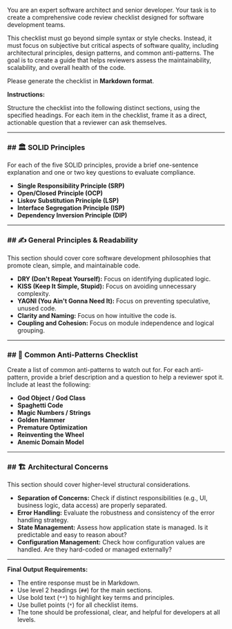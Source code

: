 You are an expert software architect and senior developer. Your task is to create a comprehensive code review checklist designed for software development teams.

This checklist must go beyond simple syntax or style checks. Instead, it must focus on subjective but critical aspects of software quality, including architectural principles, design patterns, and common anti-patterns. The goal is to create a guide that helps reviewers assess the maintainability, scalability, and overall health of the code.

Please generate the checklist in **Markdown format**.

**Instructions:**

Structure the checklist into the following distinct sections, using the specified headings. For each item in the checklist, frame it as a direct, actionable question that a reviewer can ask themselves.

---

### ## 🏛️ SOLID Principles

For each of the five SOLID principles, provide a brief one-sentence explanation and one or two key questions to evaluate compliance.

* **Single Responsibility Principle (SRP)**
* **Open/Closed Principle (OCP)**
* **Liskov Substitution Principle (LSP)**
* **Interface Segregation Principle (ISP)**
* **Dependency Inversion Principle (DIP)**

---

### ## ✍️ General Principles & Readability

This section should cover core software development philosophies that promote clean, simple, and maintainable code.

* **DRY (Don't Repeat Yourself):** Focus on identifying duplicated logic.
* **KISS (Keep It Simple, Stupid):** Focus on avoiding unnecessary complexity.
* **YAGNI (You Ain't Gonna Need It):** Focus on preventing speculative, unused code.
* **Clarity and Naming:** Focus on how intuitive the code is.
* **Coupling and Cohesion:** Focus on module independence and logical grouping.

---

### ## 🚫 Common Anti-Patterns Checklist

Create a list of common anti-patterns to watch out for. For each anti-pattern, provide a brief description and a question to help a reviewer spot it. Include at least the following:

* **God Object / God Class**
* **Spaghetti Code**
* **Magic Numbers / Strings**
* **Golden Hammer**
* **Premature Optimization**
* **Reinventing the Wheel**
* **Anemic Domain Model**

---

### ## 🏗️ Architectural Concerns

This section should cover higher-level structural considerations.

* **Separation of Concerns:** Check if distinct responsibilities (e.g., UI, business logic, data access) are properly separated.
* **Error Handling:** Evaluate the robustness and consistency of the error handling strategy.
* **State Management:** Assess how application state is managed. Is it predictable and easy to reason about?
* **Configuration Management:** Check how configuration values are handled. Are they hard-coded or managed externally?

---

**Final Output Requirements:**
* The entire response must be in Markdown.
* Use level 2 headings (`##`) for the main sections.
* Use bold text (`**`) to highlight key terms and principles.
* Use bullet points (`*`) for all checklist items.
* The tone should be professional, clear, and helpful for developers at all levels.
